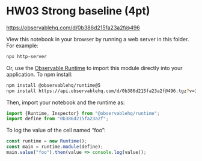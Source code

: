 # HW03 Strong baseline (4pt)

https://observablehq.com/d/0b386d215fa23a2f@496

View this notebook in your browser by running a web server in this folder. For
example:

~~~sh
npx http-server
~~~

Or, use the [Observable Runtime](https://github.com/observablehq/runtime) to
import this module directly into your application. To npm install:

~~~sh
npm install @observablehq/runtime@5
npm install https://api.observablehq.com/d/0b386d215fa23a2f@496.tgz?v=3
~~~

Then, import your notebook and the runtime as:

~~~js
import {Runtime, Inspector} from "@observablehq/runtime";
import define from "0b386d215fa23a2f";
~~~

To log the value of the cell named “foo”:

~~~js
const runtime = new Runtime();
const main = runtime.module(define);
main.value("foo").then(value => console.log(value));
~~~
